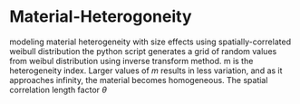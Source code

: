 # Material-Heterogoneity
modeling material heterogeneity with size effects using spatially-correlated weibull distribution
the python script generates a grid of random values from weibul distribution using inverse transform method. m is the heterogeneity index. Larger values of $m$ results in less variation, and as it approaches infinity, the material becomes homogeneous. The spatial correlation length factor $\theta$
